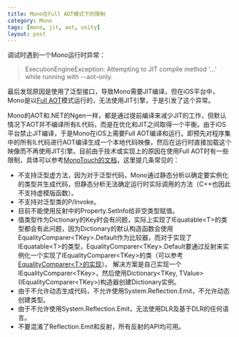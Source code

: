 ```yaml
---
title: Mono在Full AOT模式下的限制
category: Mono
tags: [mono, jit, aot, unity]
layout: post
---
```


调试时遇到一个Mono运行时异常：

> ExecutionEngineException: Attempting to JIT compile method '...' while running with --aot-only.

最后发现原因是使用了泛型接口，导致Mono需要JIT编译，但在iOS平台中，Mono是以[Full AOT](http://http://www.mono-project.com/AOT#Full_AOT)模式运行的，无法使用JIT引擎，于是引发了这个异常。

Mono的AOT和.NET的Ngen一样，都是通过提前编译来减少JIT的工作，但默认情况下AOT并不编译所有IL代码，而是在优化和JIT之间取得一个平衡。由于iOS平台禁止JIT编译，于是Mono在iOS上需要Full AOT编译和运行。即预先对程序集中的所有IL代码进行AOT编译生成一个本地代码映像，然后在运行时直接加载这个映像而不再使用JIT引擎。目前由于技术或实现上的原因在使用Full AOT时有一些限制，具体可以参考[MonoTouch的文档](http://docs.xamarin.com/ios/about/limitations#.NET.c2.a0API.c2.a0Limitations)，这里提几条常见的：

* 不支持泛型虚方法，因为对于泛型代码，Mono通过静态分析以确定要实例化的类型并生成代码，但静态分析无法确定运行时实际调用的方法（C++也因此不支持虚模版函数）。
* 不支持对泛型类的P/Invoke。
* 目前不能使用反射中的Property.SetInfo给非空类型赋值。
* 值类型作为Dictionary的Key时会有问题，实际上实现了IEquatable\<T\>的类型都会有此问题，因为Dictionary的默认构造函数会使用EqualityComparer\<TKey\>.Default作为比较器，而对于实现了IEquatable\<T\>的类型，EqualityComparer\<TKey\>.Default要通过反射来实例化一个实现了IEqualityComparer\<TKey\>的类（可以参考[EqualityComparer\<T\>的实现](https://github.com/mono/mono/blob/master/mcs/class/corlib/System.Collections.Generic/EqualityComparer.cs)）。
解决方案是自己实现一个IEqualityComparer\<TKey\>，然后使用Dictionary\<TKey, TValue\>(IEqualityComparer\<TKey\>)构造器创建Dictionary实例。
* 由于不允许动态生成代码，不允许使用System.Reflection.Emit，不允许动态创建类型。
* 由于不允许使用System.Reflection.Emit，无法使用DLR及基于DLR的任何语言。
* 不要混淆了Reflection.Emit和反射，所有反射的API均可用。





